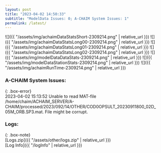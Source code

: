 ```yaml
---
layout: post
title: "2023-04-02 14:50:33"
subtitle: "ModelData Issues: 0; A-CHAIM System Issues: 1"
permalink: /latest/
---
```


![]({{ "/assets/img/achaimDataStatsShort-2309214.png" | relative_url }})
![]({{ "/assets/img/achaimDataStatsLong00-2309214.png" | relative_url }})
![]({{ "/assets/img/achaimDataStatsLong01-2309214.png" | relative_url }})
![]({{ "/assets/img/achaimDataStatsLong02-2309214.png" | relative_url }})
![]({{ "/assets/img/modelDataDataStats-2309214.png" | relative_url }})
![]({{ "/assets/img/modelDataStationStats-2309214.png" | relative_url }})
![]({{ "/assets/img/achaimRunTime-2309214.png" | relative_url }})



### A-CHAIM System Issues:  
  
{: .box-error}  
2023-04-02 15:13:52 Unable to read MAT-file /home/chaim/ACHAIM_SERVER/A-CHAIM/processed/2023/092/14/OTHER/COD0OPSULT_20230911800_02D_05M_ORB.SP3.mat. File might be corrupt.  

### Logs:  
  
{: .box-note}  
[Logs.zip]({{ "/assets/other/logs.zip" | relative_url }})  
[Log Info]({{ "/logInfo" | relative_url }})  
